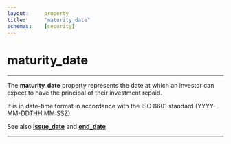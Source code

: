 ```yaml
---
layout:		property
title:		"maturity_date"
schemas:	[security]
---
```


# maturity_date

---

The **maturity_date** property represents the date at which an investor can expect to have the principal of their investment repaid.

It is in date-time format in accordance with the ISO 8601 standard (YYYY-MM-DDTHH:MM:SSZ).

See also [**issue_date**][issue_date] and [**end_date**][end_date]

---

[issue_date]:       https://github.com/suadelabs/fire/blob/master/documentation/properties/issue_date.md

[end_date]:       https://github.com/suadelabs/fire/blob/master/documentation/properties/end_date.md